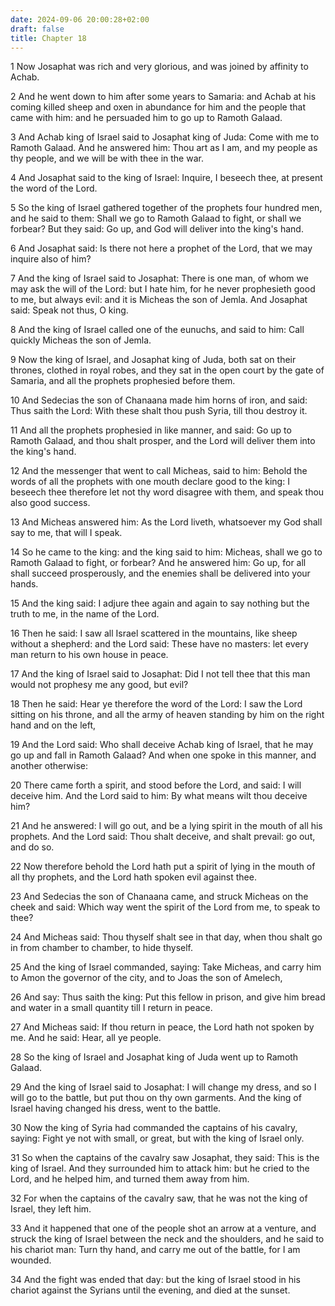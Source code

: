 ```yaml
---
date: 2024-09-06 20:00:28+02:00
draft: false
title: Chapter 18
---
```




1 Now Josaphat was rich and very glorious, and was joined by affinity to Achab.

2 And he went down to him after some years to Samaria: and Achab at his coming killed sheep and oxen in abundance for him and the people that came with him: and he persuaded him to go up to Ramoth Galaad.

3 And Achab king of Israel said to Josaphat king of Juda: Come with me to Ramoth Galaad. And he answered him: Thou art as I am, and my people as thy people, and we will be with thee in the war.

4 And Josaphat said to the king of Israel: Inquire, I beseech thee, at present the word of the Lord.

5 So the king of Israel gathered together of the prophets four hundred men, and he said to them: Shall we go to Ramoth Galaad to fight, or shall we forbear? But they said: Go up, and God will deliver into the king's hand.

6 And Josaphat said: Is there not here a prophet of the Lord, that we may inquire also of him?

7 And the king of Israel said to Josaphat: There is one man, of whom we may ask the will of the Lord: but I hate him, for he never prophesieth good to me, but always evil: and it is Micheas the son of Jemla. And Josaphat said: Speak not thus, O king.

8 And the king of Israel called one of the eunuchs, and said to him: Call quickly Micheas the son of Jemla.

9 Now the king of Israel, and Josaphat king of Juda, both sat on their thrones, clothed in royal robes, and they sat in the open court by the gate of Samaria, and all the prophets prophesied before them.

10 And Sedecias the son of Chanaana made him horns of iron, and said: Thus saith the Lord: With these shalt thou push Syria, till thou destroy it.

11 And all the prophets prophesied in like manner, and said: Go up to Ramoth Galaad, and thou shalt prosper, and the Lord will deliver them into the king's hand.

12 And the messenger that went to call Micheas, said to him: Behold the words of all the prophets with one mouth declare good to the king: I beseech thee therefore let not thy word disagree with them, and speak thou also good success.

13 And Micheas answered him: As the Lord liveth, whatsoever my God shall say to me, that will I speak.

14 So he came to the king: and the king said to him: Micheas, shall we go to Ramoth Galaad to fight, or forbear? And he answered him: Go up, for all shall succeed prosperously, and the enemies shall be delivered into your hands.

15 And the king said: I adjure thee again and again to say nothing but the truth to me, in the name of the Lord.

16 Then he said: I saw all Israel scattered in the mountains, like sheep without a shepherd: and the Lord said: These have no masters: let every man return to his own house in peace.

17 And the king of Israel said to Josaphat: Did I not tell thee that this man would not prophesy me any good, but evil?

18 Then he said: Hear ye therefore the word of the Lord: I saw the Lord sitting on his throne, and all the army of heaven standing by him on the right hand and on the left,

19 And the Lord said: Who shall deceive Achab king of Israel, that he may go up and fall in Ramoth Galaad? And when one spoke in this manner, and another otherwise:

20 There came forth a spirit, and stood before the Lord, and said: I will deceive him. And the Lord said to him: By what means wilt thou deceive him?

21 And he answered: I will go out, and be a lying spirit in the mouth of all his prophets. And the Lord said: Thou shalt deceive, and shalt prevail: go out, and do so.

22 Now therefore behold the Lord hath put a spirit of lying in the mouth of all thy prophets, and the Lord hath spoken evil against thee.

23 And Sedecias the son of Chanaana came, and struck Micheas on the cheek and said: Which way went the spirit of the Lord from me, to speak to thee?

24 And Micheas said: Thou thyself shalt see in that day, when thou shalt go in from chamber to chamber, to hide thyself.

25 And the king of Israel commanded, saying: Take Micheas, and carry him to Amon the governor of the city, and to Joas the son of Amelech,

26 And say: Thus saith the king: Put this fellow in prison, and give him bread and water in a small quantity till I return in peace.

27 And Micheas said: If thou return in peace, the Lord hath not spoken by me. And he said: Hear, all ye people.

28 So the king of Israel and Josaphat king of Juda went up to Ramoth Galaad.

29 And the king of Israel said to Josaphat: I will change my dress, and so I will go to the battle, but put thou on thy own garments. And the king of Israel having changed his dress, went to the battle.

30 Now the king of Syria had commanded the captains of his cavalry, saying: Fight ye not with small, or great, but with the king of Israel only.

31 So when the captains of the cavalry saw Josaphat, they said: This is the king of Israel. And they surrounded him to attack him: but he cried to the Lord, and he helped him, and turned them away from him.

32 For when the captains of the cavalry saw, that he was not the king of Israel, they left him.

33 And it happened that one of the people shot an arrow at a venture, and struck the king of Israel between the neck and the shoulders, and he said to his chariot man: Turn thy hand, and carry me out of the battle, for I am wounded.

34 And the fight was ended that day: but the king of Israel stood in his chariot against the Syrians until the evening, and died at the sunset.

